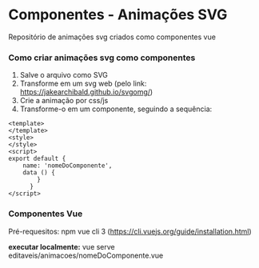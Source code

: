 # Componentes - Animações SVG 

Repositório de animações svg criados como componentes vue

### Como criar animações svg como componentes
1. Salve o arquivo como SVG
2. Transforme em um svg web (pelo link: https://jakearchibald.github.io/svgomg/)
3. Crie a animação por css/js
4. Transforme-o em um componente, seguindo a sequência:
``` 
<template>
</template>
<style>
</style>
<script>
export default {
    name: 'nomeDoComponente',
    data () {
        }
      }
</script>
````
### Componentes Vue
Pré-requesitos: 
npm
vue cli 3 (https://cli.vuejs.org/guide/installation.html)

**executar localmente:** vue serve editaveis/animacoes/nomeDoComponente.vue


